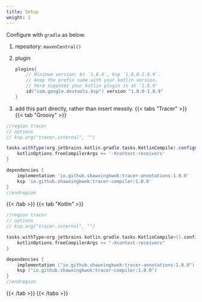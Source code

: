 ```yaml
---
title: Setup
weight: 2
---
```


Configure with `gradle` as below.

1. repository:  `mavenCentral()`

2. plugin
    ```kotlin
    plugins{
        // Minimum version: kt `1.8.0`, ksp `1.8.0-1.0.9`.  
        // keep the prefix same with your kotlin version.
        // here supposes your kotlin plugin is at '1.8.0'
        id("com.google.devtools.ksp") version "1.8.0-1.0.9"
    }
    ```

3. add this part directly, rather than insert messily.
{{< tabs "Tracer" >}}
{{< tab "Groovy" >}}
```groovy
//region tracer
// options
// ksp.arg("tracer.internal", "")

tasks.withType(org.jetbrains.kotlin.gradle.tasks.KotlinCompile).configureEach {
    kotlinOptions.freeCompilerArgs += '-Xcontext-receivers'
}

dependencies {
    implementation 'io.github.shawxingkwok:tracer-annotations:1.0.0'
    ksp 'io.github.shawxingkwok:tracer-compiler:1.0.0'
}
//endregion 
```
{{< /tab >}}
{{< tab "Kotlin" >}}
```kotlin
//region tracer
// options
// ksp.arg("tracer.internal", "")

tasks.withType<org.jetbrains.kotlin.gradle.tasks.KotlinCompile>().configureEach {
    kotlinOptions.freeCompilerArgs += "-Xcontext-receivers"
}

dependencies {
    implementation ("io.github.shawxingkwok:tracer-annotations:1.0.0")
    ksp ("io.github.shawxingkwok:tracer-compiler:1.0.0")
}
//endregion 
```
{{< /tab >}}
{{< /tabs >}}